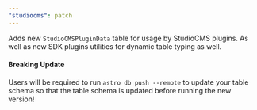 ```yaml
---
"studiocms": patch
---
```


Adds new `StudioCMSPluginData` table for usage by StudioCMS plugins. As well as new SDK plugins utilities for dynamic table typing as well.

#### Breaking Update

Users will be required to run `astro db push --remote` to update your table schema so that the table schema is updated before running the new version!